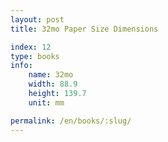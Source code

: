 ```yaml
---
layout: post
title: 32mo Paper Size Dimensions

index: 12
type: books
info:
    name: 32mo
    width: 88.9
    height: 139.7
    unit: mm

permalink: /en/books/:slug/
---
```



